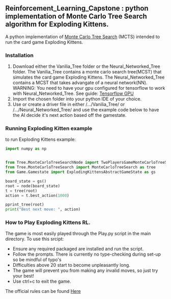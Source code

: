 ## Reinforcement_Learning_Capstone : python implementation of Monte Carlo Tree Search algorithm for Exploding Kittens.

 
A python implementation of [Monte Carlo Tree Search](https://int8.io/monte-carlo-tree-search-beginners-guide) (MCTS) intended to run the card game Exploding Kittens. 
 

### Installation

1. Download either the Vanilia_Tree folder or the Neural_Networked_Tree folder. The Vanilia_Tree contains a monte carlo search tree(MCST) that simulates the card game Exploding Kittens.
   The Neural_Networked_Tree contains a MCST that takes advangate of a neural network(NN).
   WARNING: You need to have your gpu configured for tensorflow to work with Neural_Networked_Tree. See guide: [Tensorflow GPU](https://www.tensorflow.org/install/gpu)
2. Import the chosen folder into your python IDE of your choice.
3. Use or create a driver file in either /.../Vanilia_Tree/ or /.../Neural_Networked_Tree/ and use the example code below to have the AI decide it's next action based off the gamestate.

### Running Exploding Kitten example 

to run Exploding Kittens example:

```python
import numpy as np


from Tree.MonteCarloTreeSearchNode import TwoPlayersGameMonteCarloTreeSearchNode as node
from Tree.MonteCarloTreeSearch import MonteCarloTreeSearch as tree
from Game.Gamestate import ExplodingKittensAbstractGameState as gs

board_state = gs()
root = node(board_state)
t = tree(root)
action = t.best_action(1000)

pprint_tree(root)
print("Best next move: ", action)

```
### How to Play Exploding Kittens RL. ###

 
The game is most easily played through the Play.py script in the main directory. To use this srcipt:
- Ensure any required packaged are installed and run the script.
- Follow the prompts. There is currently no type-checking during set-up so be mindful of typo's
- Difficulties above 20 start to become unpleasantly long.
- The game will prevent you from making any invalid moves, so just try your best!
- Use ctrl+c to exit the game.
 
 
The official rules can be found [Here](https://www.explodingkittens.com/pages/rules-kittens)
